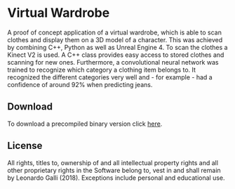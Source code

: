 # Virtual Wardrobe
A proof of concept application of a virtual wardrobe, which is able to scan clothes
and display them on a 3D model of a character. This was achieved by combining C++,
Python as well as Unreal Engine 4. To scan the clothes a Kinect V2 is used.
A C++ class provides easy access to stored clothes and
scanning for new ones. Furthermore, a convolutional neural network was trained to recognize
which category a clothing item belongs to. It recognized the different categories very well
and - for example - had a confidence of around 92% when predicting jeans.

## Download
To download a precompiled binary version click [here](https://github.com/galli-leo/IntelligentMirror/releases/latest).

## License
All rights, titles to, ownership of and all intellectual property rights and all other proprietary rights in the Software belong to, vest in and shall remain by Leonardo Galli (2018). Exceptions include personal and educational use.
